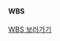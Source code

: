 #### WBS
[WBS 보러가기](https://docs.google.com/spreadsheets/d/1HTeni3zLxPC9vwV6FEd3VO9Y3qnd6hmDhQHRKVnLhX4/edit?gid=503145273#gid=503145273)
